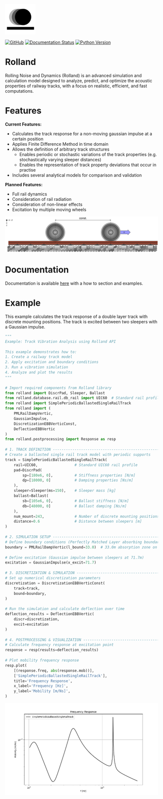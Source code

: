 <picture>
  <source srcset="docs/source/images/logo_rolland_light.svg" media="(prefers-color-scheme: dark)">
  <img src="docs/source/images/logo_rolland_dark.svg" alt="Logo" width="100">
</picture>


[![GitHub](https://img.shields.io/badge/GitHub-Repository-blue?logo=github)](https://github.com/mantelmax/rolland)
[![Documentation Status](https://readthedocs.org/projects/rolland-rolling-noise-and-dynamics/badge/?version=latest)](https://rolland-rolling-noise-and-dynamics.readthedocs.io/en/latest/?badge=latest)
[![Python Version](https://img.shields.io/badge/Python-3.12-blue?logo=python)](https://www.python.org/)


# Rolland
Rolling Noise and Dynamics (Rolland) is an advanced simulation and calculation model designed to analyze, predict, 
and optimize the acoustic properties of railway tracks, with a focus on realistic, efficient, and fast computations. 

# Features
**Current Features:**
- Calculates the track response for a non-moving gaussian impulse at a certain position
- Applies Finite Difference Method in time domain
- Allows the definition of arbitrary track structures
  - Enables periodic or stochastic variations of the track properties (e.g. stochastically varying sleeper distances)
  - Enables the representation of track property deviations that occur in practise
- Includes several analytical models for comparison and validation

**Planned Features:**
- Full rail dynamics
- Consideration of rail radiation
- Consideration of non-linear effects
- Excitation by multiple moving wheels

<picture>
  <source srcset="docs/source/images/mwi_github_dark.png" media="(prefers-color-scheme: dark)">
  <img src="docs/source/images/mwi_light.png">
</picture>

# Documentation
Documentation is available [here](https://rolland-rolling-noise-and-dynamics.readthedocs.io) with a 
how to section and examples.

# Example
This example calculates the track response of a double layer track with discrete mounting positions.
The track is excited between two sleepers with a Gaussian impulse.

```python
"""
Example: Track Vibration Analysis using Rolland API

This example demonstrates how to:
1. Create a railway track model
2. Apply excitation and boundary conditions
3. Run a vibration simulation
4. Analyze and plot the results
"""

# Import required components from Rolland library
from rolland import DiscrPad, Sleeper, Ballast
from rolland.database.rail.db_rail import UIC60  # Standard rail profile
from rolland import SimplePeriodicBallastedSingleRailTrack
from rolland import (
    PMLRailDampVertic, 
    GaussianImpulse, 
    DiscretizationEBBVerticConst, 
    DeflectionEBBVertic
)
from rolland.postprocessing import Response as resp

# 1. TRACK DEFINITION ----------------------------------------------------------
# Create a ballasted single rail track model with periodic supports
track = SimplePeriodicBallastedSingleRailTrack(
    rail=UIC60,                 # Standard UIC60 rail profile
    pad=DiscrPad(
        sp=[180e6, 0],          # Stiffness properties [N/m]
        dp=[18000, 0]           # Damping properties [Ns/m]
    ),
    sleeper=Sleeper(ms=150),    # Sleeper mass [kg]
    ballast=Ballast(
        sb=[105e6, 0],          # Ballast stiffness [N/m]
        db=[48000, 0]           # Ballast damping [Ns/m]
    ),
    num_mount=243,              # Number of discrete mounting positions
    distance=0.6                # Distance between sleepers [m]
)

# 2. SIMULATION SETUP ---------------------------------------------------------
# Define boundary conditions (Perfectly Matched Layer absorbing boundary)
boundary = PMLRailDampVertic(l_bound=33.0)  # 33.0m absorption zone on each side

# Define excitation (Gaussian impulse between sleepers at 71.7m)
excitation = GaussianImpulse(x_excit=71.7)

# 3. DISCRETIZATION & SIMULATION ----------------------------------------------
# Set up numerical discretization parameters
discretization = DiscretizationEBBVerticConst(
    track=track,
    bound=boundary,
)

# Run the simulation and calculate deflection over time
deflection_results = DeflectionEBBVertic(
    discr=discretization, 
    excit=excitation
)

# 4. POSTPROCESSING & VISUALIZATION -------------------------------------------
# Calculate frequency response at excitation point
response = resp(results=deflection_results)

# Plot mobility frequency response
resp.plot(
    [(response.freq, abs(response.mob))],
    ['SimplePeriodicBallastedSingleRailTrack'],
    title='Frequency Response',
    x_label='Frequency [Hz]',
    y_label='Mobility [m/Ns]',
)
```

![Example](docs/source/images/example_readme.png)